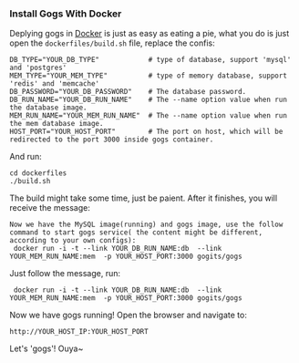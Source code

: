 ### Install Gogs With Docker

Deplying gogs in [Docker](http://www.docker.io/) is just as easy as eating a pie, what you do is just open the `dockerfiles/build.sh` file, replace the confis:

```
DB_TYPE="YOUR_DB_TYPE"            # type of database, support 'mysql' and 'postgres'
MEM_TYPE="YOUR_MEM_TYPE"          # type of memory database, support 'redis' and 'memcache'
DB_PASSWORD="YOUR_DB_PASSWORD"    # The database password.
DB_RUN_NAME="YOUR_DB_RUN_NAME"    # The --name option value when run the database image.
MEM_RUN_NAME="YOUR_MEM_RUN_NAME"  # The --name option value when run the mem database image.
HOST_PORT="YOUR_HOST_PORT"        # The port on host, which will be redirected to the port 3000 inside gogs container.
```

And run:
```
cd dockerfiles
./build.sh
```

The build might take some time, just be paient. After it finishes, you will receive the message:

```
Now we have the MySQL image(running) and gogs image, use the follow command to start gogs service( the content might be different, according to your own configs):
 docker run -i -t --link YOUR_DB_RUN_NAME:db  --link YOUR_MEM_RUN_NAME:mem  -p YOUR_HOST_PORT:3000 gogits/gogs 
```

Just follow the message, run:

```
 docker run -i -t --link YOUR_DB_RUN_NAME:db  --link YOUR_MEM_RUN_NAME:mem  -p YOUR_HOST_PORT:3000 gogits/gogs 
```

Now we have gogs running! Open the browser and navigate to:

```
http://YOUR_HOST_IP:YOUR_HOST_PORT
```

Let's 'gogs'!
Ouya~
